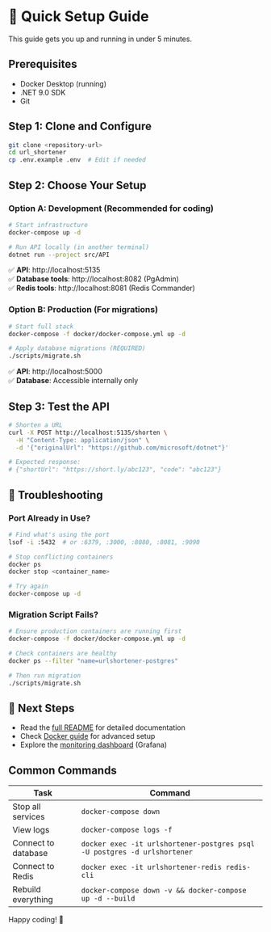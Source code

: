 # 🚀 Quick Setup Guide

This guide gets you up and running in under 5 minutes.

## Prerequisites
- Docker Desktop (running)
- .NET 9.0 SDK
- Git

## Step 1: Clone and Configure
```bash
git clone <repository-url>
cd url_shortener
cp .env.example .env  # Edit if needed
```

## Step 2: Choose Your Setup

### Option A: Development (Recommended for coding)
```bash
# Start infrastructure
docker-compose up -d

# Run API locally (in another terminal)
dotnet run --project src/API
```
✅ **API**: http://localhost:5135  
✅ **Database tools**: http://localhost:8082 (PgAdmin)  
✅ **Redis tools**: http://localhost:8081 (Redis Commander)  

### Option B: Production (For migrations)
```bash
# Start full stack
docker-compose -f docker/docker-compose.yml up -d

# Apply database migrations (REQUIRED)
./scripts/migrate.sh
```
✅ **API**: http://localhost:5000  
✅ **Database**: Accessible internally only  

## Step 3: Test the API
```bash
# Shorten a URL
curl -X POST http://localhost:5135/shorten \
  -H "Content-Type: application/json" \
  -d '{"originalUrl": "https://github.com/microsoft/dotnet"}'

# Expected response:
# {"shortUrl": "https://short.ly/abc123", "code": "abc123"}
```

## 🚨 Troubleshooting

### Port Already in Use?
```bash
# Find what's using the port
lsof -i :5432  # or :6379, :3000, :8080, :8081, :9090

# Stop conflicting containers
docker ps
docker stop <container_name>

# Try again
docker-compose up -d
```

### Migration Script Fails?
```bash
# Ensure production containers are running first
docker-compose -f docker/docker-compose.yml up -d

# Check containers are healthy
docker ps --filter "name=urlshortener-postgres"

# Then run migration
./scripts/migrate.sh
```

## 🎯 Next Steps
- Read the [full README](README.md) for detailed documentation
- Check [Docker guide](docker/Readme.md) for advanced setup
- Explore the [monitoring dashboard](http://localhost:3000) (Grafana)

## Common Commands
| Task | Command |
|------|---------|
| Stop all services | `docker-compose down` |
| View logs | `docker-compose logs -f` |
| Connect to database | `docker exec -it urlshortener-postgres psql -U postgres -d urlshortener` |
| Connect to Redis | `docker exec -it urlshortener-redis redis-cli` |
| Rebuild everything | `docker-compose down -v && docker-compose up -d --build` |

Happy coding! 🎉
